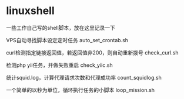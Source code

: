 # linuxshell
一些工作自己写的shell脚本，放在这里记录一下

VPS自动寻找脚本设定定时任务
auto_set_crontab.sh

curl检测指定链接返回值，若返回值非200，则自动重新拨号
check_curl.sh

检测php yii任务，并做失败重启
check_yiic.sh

统计squid.log，计算代理请求次数和代理成功率
count_squidlog.sh

一个简单的以秒为单位，循环执行任务的小脚本
loop_mission.sh
